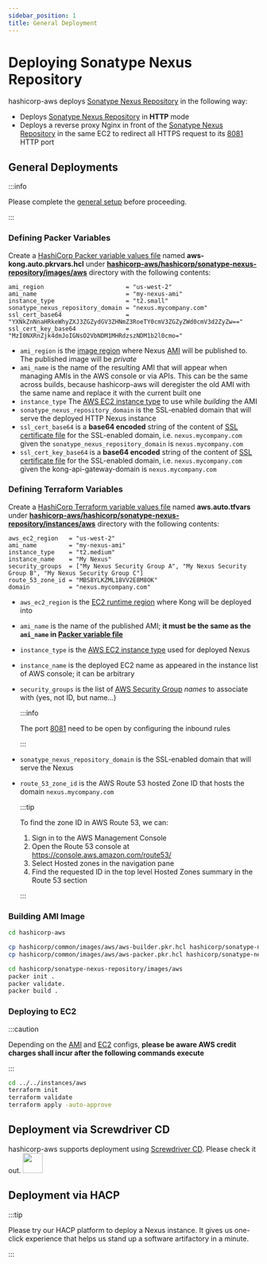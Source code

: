 ```yaml
---
sidebar_position: 1
title: General Deployment
---
```


Deploying Sonatype Nexus Repository
===================================

hashicorp-aws deploys [Sonatype Nexus Repository] in the following way:

- Deploys [Sonatype Nexus Repository] in **HTTP** mode
- Deploys a reverse proxy Nginx in front of the [Sonatype Nexus Repository] in the same EC2 to redirect all HTTPS
  request to its [8081][Sonatype Nexus Repository default HTTP port] HTTP port

General Deployments
-------------------

:::info

Please complete the [general setup](../setup#setup) before proceeding.

:::

### Defining Packer Variables

Create a [HashiCorp Packer variable values file] named **aws-kong.auto.pkrvars.hcl** under
**[hashicorp-aws/hashicorp/sonatype-nexus-repository/images/aws]** directory with the following contents:

```hcl title="hashicorp-aws/hashicorp/sonatype-nexus-repository/images/aws/aws.auto.pkrvars.hcl"
ami_region                       = "us-west-2"
ami_name                         = "my-nexus-ami"
instance_type                    = "t2.small"
sonatype_nexus_repository_domain = "nexus.mycompany.com"
ssl_cert_base64                  = "YXNkZnNnaHRkeWhyZXJ3ZGZydGV3ZHNmZ3RoeTY0cmV3ZGZyZWd0cmV3d2ZyZw=="
ssl_cert_key_base64              = "MzI0NXRnZjk4dmJoIGNsO2VbNDM1MHRdzszNDM1b2l0cmo="
```

- `ami_region` is the [image region][AWS regions] where Nexus [AMI][AWS AMI] will be published to. The
  published image will be _private_
- `ami_name` is the name of the resulting AMI that will appear when managing AMIs in the AWS console or via APIs. This
  can be the same across builds, because hashicorp-aws will deregister the old AMI with the same name and replace it
  with the current built one
- `instance_type` The [AWS EC2 instance type] to use while _building_ the AMI
- `sonatype_nexus_repository_domain` is the SSL-enabled domain that will serve the deployed HTTP Nexus instance
- `ssl_cert_base64` is a __base64 encoded__ string of the content of
  [SSL certificate file](../setup#optional-setup-ssl) for the SSL-enabled domain, i.e. `nexus.mycompany.com` given
  the `sonatype_nexus_repository_domain` is `nexus.mycompany.com`
- `ssl_cert_key_base64` is a __base64 encoded__ string of the content of
  [SSL certificate file](../setup#optional-setup-ssl) for the SSL-enabled domain, i.e. `nexus.mycompany.com` given
  the kong-api-gateway-domain is `nexus.mycompany.com`

### Defining Terraform Variables

Create a [HashiCorp Terraform variable values file] named **aws.auto.tfvars** under
**[hashicorp-aws/hashicorp/sonatype-nexus-repository/instances/aws]** directory with the following contents:

```hcl title="hashicorp-aws/hashicorp/sonatype-nexus-repository/instances/aws/aws.auto.tfvars"
aws_ec2_region   = "us-west-2"
ami_name         = "my-nexus-ami"
instance_type    = "t2.medium"
instance_name    = "My Nexus"
security_groups  = ["My Nexus Security Group A", "My Nexus Security Group B", "My Nexus Security Group C"]
route_53_zone_id = "MBS8YLKZML18VV2E8M8OK"
domain           = "nexus.mycompany.com"
```

- `aws_ec2_region` is the [EC2 runtime region][AWS regions] where Kong will be deployed into
- `ami_name` is the name of the published AMI; __it must be the same as the `ami_name` in
  [Packer variable file](#defining-packer-variables)__
- `instance_type` is the [AWS EC2 instance type] used for deployed Nexus
- `instance_name` is the deployed EC2 name as appeared in the instance list of AWS console; it can be arbitrary
- `security_groups` is the list of [AWS Security Group] _names_ to associate with (yes, not ID, but name...)

  :::info

  The port [8081][Sonatype Nexus Repository default HTTP port] need to be open by configuring the inbound rules

  :::

- `sonatype_nexus_repository_domain` is the SSL-enabled domain that will serve the Nexus
- `route_53_zone_id` is the AWS Route 53 hosted Zone ID that hosts the domain `nexus.mycompany.com`

  :::tip

  To find the zone ID in AWS Route 53, we can:

  1. Sign in to the AWS Management Console
  2. Open the Route 53 console at https://console.aws.amazon.com/route53/
  3. Select Hosted zones in the navigation pane
  4. Find the requested ID in the top level Hosted Zones summary in the Route 53 section

  :::

### Building AMI Image

```bash
cd hashicorp-aws

cp hashicorp/common/images/aws/aws-builder.pkr.hcl hashicorp/sonatype-nexus-repository/images/aws
cp hashicorp/common/images/aws/aws-packer.pkr.hcl hashicorp/sonatype-nexus-repository/images/aws

cd hashicorp/sonatype-nexus-repository/images/aws
packer init .
packer validate.
packer build .
```

### Deploying to EC2

:::caution

Depending on the [AMI](#defining-packer-variables) and [EC2](#defining-terraform-variables) configs, **please be aware
AWS credit charges shall incur after the following commands execute**

:::

```bash
cd ../../instances/aws
terraform init
terraform validate
terraform apply -auto-approve
```

Deployment via Screwdriver CD
-----------------------------

hashicorp-aws supports deployment using [Screwdriver CD](screwdriver-cd-deployment). Please check it out. <img src="https://github.com/QubitPi/QubitPi/blob/master/img/8%E5%A5%BD.gif?raw=true" height="40px"/>

Deployment via HACP
-------------------

:::tip

Please try our HACP platform to deploy a Nexus instance. It gives us one-click experience that helps us stand up a
software artifactory in a minute.

:::

[AWS AMI]: https://docs.aws.amazon.com/AWSEC2/latest/UserGuide/AMIs.html
[AWS EC2 instance type]: https://aws.amazon.com/ec2/instance-types/
[AWS regions]: https://docs.aws.amazon.com/AmazonRDS/latest/UserGuide/Concepts.RegionsAndAvailabilityZones.html#Concepts.RegionsAndAvailabilityZones.Availability
[AWS Security Group]: https://docs.aws.amazon.com/vpc/latest/userguide/vpc-security-groups.html

[hashicorp-aws/hashicorp/sonatype-nexus-repository/images/aws]: https://github.com/QubitPi/hashicorp-aws/tree/master/hashicorp/sonatype-nexus-repository/images/aws
[hashicorp-aws/hashicorp/sonatype-nexus-repository/instances/aws]: https://github.com/QubitPi/hashicorp-aws/tree/master/hashicorp/sonatype-nexus-repository/instances/aws
[HashiCorp Packer - Install]: https://developer.hashicorp.com/packer/install
[HashiCorp Packer variable values file]: https://developer.hashicorp.com/packer/guides/hcl/variables#from-a-file
[HashiCorp Terraform - Install]: https://developer.hashicorp.com/terraform/install
[HashiCorp Terraform variable values file]: https://developer.hashicorp.com/terraform/language/values/variables#variable-definitions-tfvars-files

[Sonatype Nexus Repository]: https://github.com/QubitPi/docker-nexus3
[Sonatype Nexus Repository default HTTP port]: https://help.sonatype.com/en/network-configuration.html#network-configuration-in-nexus-repository-2

[Screwdriver CD]: https://qubitpi.github.io/screwdriver-cd-homepage/
